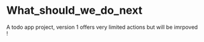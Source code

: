# What_should_we_do_next
A todo app project, version 1 offers very limited actions but will be imrpoved !
